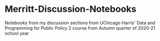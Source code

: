 # Merritt-Discussion-Notebooks

Notebooks from my discussion sections from UChicago Harris' Data and Programming for Public Policy 2 course from Autumn quarter of 2020-21 school year
